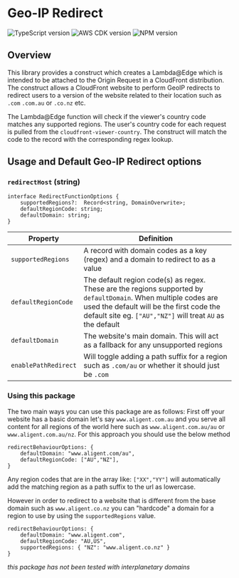 # Geo-IP Redirect

![TypeScript version](https://img.shields.io/github/package-json/dependency-version/aligent/cdk-constructs/dev/typescript?filename=packages/geoip-redirect/package.json&color=red) ![AWS CDK version](https://img.shields.io/github/package-json/dependency-version/aligent/cdk-constructs/dev/aws-cdk?filename=packages/geoip-redirect/package.json) ![NPM version](https://img.shields.io/npm/v/%40aligent%2Fcdk-geoip-redirect?color=green)

## Overview

This library provides a construct which creates a Lambda@Edge which is intended to be attached to the Origin Request in a CloudFront distribution. The construct allows a CloudFront website to perform GeoIP redirects to redirect users to a version of the website related to their location such as `.com` `.com.au` or `.co.nz` etc.

The Lambda@Edge function will check if the viewer's country code matches any supported regions. The user's country code for each request is pulled from the `cloudfront-viewer-country`. The construct will match the code to the record with the corresponding regex lookup.

## Usage and Default Geo-IP Redirect options

### `redirectHost` (string)

```
interface RedirectFunctionOptions {
	supportedRegions?:  Record<string, DomainOverwrite>;
	defaultRegionCode: string;
	defaultDomain: string;
}
```

| Property | Definition |
| -------- | ---------- |
| `supportedRegions`  | A record with domain codes as a key (regex) and a domain to redirect to as a value |
| `defaultRegionCode` | The default region code(s) as regex. These are the regions supported by `defaultDomain`. When multiple codes are used the default will be the first code the default site eg. `["AU","NZ"]` will treat `AU` as the default |
| `defaultDomain`     | The website's main domain. This will act as a fallback for any unsupported regions |
| `enablePathRedirect` | Will toggle adding a path suffix for a region such as `.com/au` or whether it should just be `.com` |

### Using this package

The two main ways you can use this package are as follows:
First off your website has a basic domain let's say `www.aligent.com.au` and you serve all content for all regions of the world here such as `www.aligent.com.au/au` or `www.aligent.com.au/nz`. For this approach you should use the below method

```
redirectBehaviourOptions: {
	defaultDomain: "www.aligent.com/au",
	defaultRegionCode: ["AU","NZ"],
}
```

Any region codes that are in the array like: `["XX","YY"]` will automatically add the matching region as a path suffix to the url as lowercase.

However in order to redirect to a website that is different from the base domain such as `www.aligent.co.nz` you can "hardcode" a domain for a region to use by using the `supportedRegions` value.

```
redirectBehaviourOptions: {
	defaultDomain: "www.aligent.com",
	defaultRegionCode: "AU,US",
	supportedRegions: { "NZ": "www.aligent.co.nz" }
}
```

_this package has not been tested with interplanetary domains_
